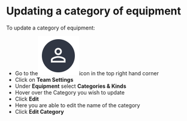 # Updating a category of equipment

To update a category of equipment:

* Go to the<img src="../../../.gitbook/assets/User Icon" alt="" data-size="line">icon in the top right hand corner
* Click on **Team Settings**
* Under **Equipment** select **Categories & Kinds**
* Hover over the Category you wish to update
* Click **Edit**
* Here you are able to edit the name of the category
* Click **Edit Category**
